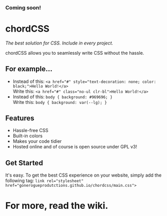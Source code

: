 ### Coming soon!
# chordCSS
<em>The best solution for CSS. Include in every project.</em>

chordCSS allows you to seamlessly write CSS without the hassle.

## For example...
 - Instead of this: `<a href="#" style="text-decoration: none; color: black;">Hello World!</a>`<br>
Write this: `<a href="#" class="no-ul clr-bl">Hello World!</a>`
- Instead of this: `body { background: #969696; }`<br>
Write this: `body { background: var(--lg); }`
## Features
- Hassle-free CSS
- Built-in colors
- Makes your code tidier
- Hosted online and of course is open source under GPL v3!
## Get Started
It's easy. To get the best CSS experience on your website, simply add the following tag:
`link rel="stylesheet" href="gonerogueprodutctions.github.io/chordcss/main.css">`
# For more, read the wiki.
